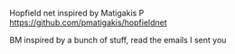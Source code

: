 Hopfield net inspired by Matigakis P
https://github.com/pmatigakis/hopfieldnet

BM inspired by a bunch of stuff, read the emails I sent you
